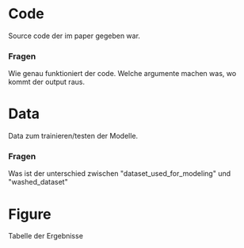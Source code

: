 # Code

Source code der im paper gegeben war.

### Fragen

Wie genau funktioniert der code. Welche argumente machen was, wo kommt der output raus.

# Data

Data zum trainieren/testen der Modelle.

### Fragen

Was ist der unterschied zwischen "dataset_used_for_modeling" und "washed_dataset"

# Figure

Tabelle der Ergebnisse
